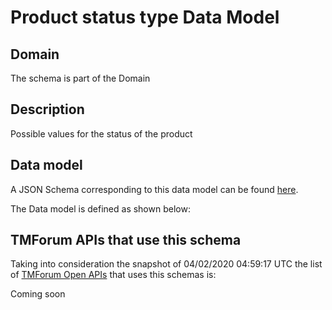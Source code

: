 # Product status type Data Model

## Domain

The  schema is part of the  Domain

## Description

Possible values for the status of the product

## Data model

A JSON Schema corresponding to this data model can be found
[here](https://github.com/tmforum-rand/schemas/blob/candidates/Product/ProductStatusType.schema.json).

The Data model is defined as shown below:





## TMForum APIs that use this schema

Taking into consideration the snapshot of 04/02/2020 04:59:17 UTC the list of [TMForum Open APIs](https://www.tmforum.org/open-apis/) that uses this schemas is:

Coming soon